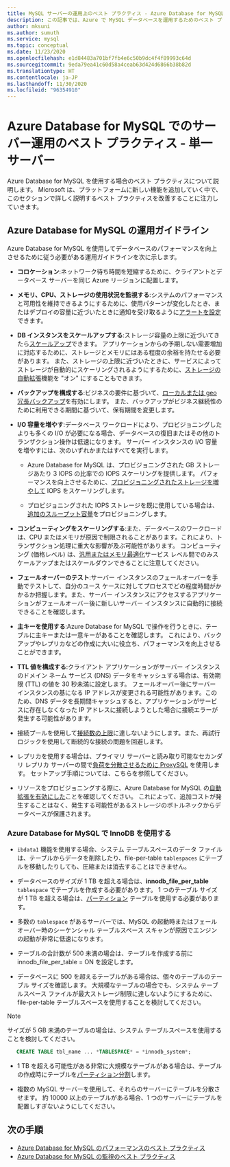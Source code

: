 ```yaml
---
title: MySQL サーバーの運用上のベスト プラクティス - Azure Database for MySQL
description: この記事では、Azure で MySQL データベースを運用するためのベスト プラクティスについて説明します。
author: mksuni
ms.author: sumuth
ms.service: mysql
ms.topic: conceptual
ms.date: 11/23/2020
ms.openlocfilehash: e1d84483a701bf7fb4e6c50b9dc4f4f89993c64d
ms.sourcegitcommit: 9eda79ea41c60d58a4ceab63d424d6866b38b82d
ms.translationtype: HT
ms.contentlocale: ja-JP
ms.lasthandoff: 11/30/2020
ms.locfileid: "96354910"
---
```

# <a name="best-practices-for-server-operations-on-azure-database-for-mysql--single-server"></a>Azure Database for MySQL でのサーバー運用のベスト プラクティス - 単一サーバー

Azure Database for MySQL を使用する場合のベスト プラクティスについて説明します。 Microsoft は、プラットフォームに新しい機能を追加していく中で、このセクションで詳しく説明するベスト プラクティスを改善することに注力していきます。

## <a name="azure-database-for-mysql-operational-guidelines"></a>Azure Database for MySQL の運用ガイドライン 

Azure Database for MySQL を使用してデータベースのパフォーマンスを向上させるために従う必要がある運用ガイドラインを次に示します。 

* **コロケーション**:ネットワーク待ち時間を短縮するために、クライアントとデータベース サーバーを同じ Azure リージョンに配置します。

* **メモリ、CPU、ストレージの使用状況を監視する**:システムのパフォーマンスと可用性を維持できるようにするために、使用パターンが変化したとき、またはデプロイの容量に近づいたときに通知を受け取るように[アラートを設定](howto-alert-on-metric.md)できます。 

* **DB インスタンスをスケールアップする**:ストレージ容量の上限に近づいてきたら[スケールアップ](howto-create-manage-server-portal.md)できます。 アプリケーションからの予期しない需要増加に対応するために、ストレージとメモリにはある程度の余裕を持たせる必要があります。 また、ストレージの上限に近づいたときに、サービスによってストレージが自動的にスケーリングされるようにするために、[ストレージの自動拡張](howto-auto-grow-storage-portal.md)機能を "オン" にすることもできます。 

* **バックアップを構成する**:ビジネスの要件に基づいて、[ローカルまたは geo 冗長バックアップ](howto-restore-server-portal.md#set-backup-configuration)を有効にします。 また、バックアップがビジネス継続性のために利用できる期間に基づいて、保有期間を変更します。 

* **I/O 容量を増やす**:データベース ワークロードにより、プロビジョニングしたよりも多くの I/O が必要になる場合、データベースの復旧またはその他のトランザクション操作は低速になります。 サーバー インスタンスの I/O 容量を増やすには、次のいずれかまたはすべてを実行します。 

    * Azure Database for MySQL は、プロビジョニングされた GB ストレージあたり 3 IOPS の比率での IOPS スケーリングを提供します。 パフォーマンスを向上させるために、[プロビジョニングされたストレージを増やして](howto-create-manage-server-portal.md#scale-storage-up) IOPS をスケーリングします。 

    * プロビジョニングされた IOPS ストレージを既に使用している場合は、[追加のスループット容量](howto-create-manage-server-portal.md#scale-storage-up)をプロビジョニングします。 

* **コンピューティングをスケーリングする**:また、データベースのワークロードは、CPU またはメモリが原因で制限されることがあります。これにより、トランザクション処理に重大な影響が及ぶ可能性があります。 コンピューティング (価格レベル) は、[汎用またはメモリ最適化](concepts-pricing-tiers.md)サービス レベル間でのみスケールアップまたはスケールダウンできることに注意してください。 

* **フェールオーバーのテスト**:サーバー インスタンスのフェールオーバーを手動でテストして、自分のユース ケースに対してプロセスでどの程度時間がかかるか把握します。また、サーバー インスタンスにアクセスするアプリケーションがフェールオーバー後に新しいサーバー インスタンスに自動的に接続できることを確認します。

* **主キーを使用する**:Azure Database for MySQL で操作を行うときに、テーブルに主キーまたは一意キーがあることを確認します。 これにより、バックアップやレプリカなどの作成に大いに役立ち、パフォーマンスを向上させることができます。

* **TTL 値を構成する**:クライアント アプリケーションがサーバー インスタンスのドメイン ネーム サービス (DNS) データをキャッシュする場合は、有効期限 (TTL) の値を 30 秒未満に設定します。 フェールオーバー後にサーバー インスタンスの基になる IP アドレスが変更される可能性があります。このため、DNS データを長期間キャッシュすると、アプリケーションがサービスに存在しなくなった IP アドレスに接続しようとした場合に接続エラーが発生する可能性があります。

* 接続プールを使用して[接続数の上限](concepts-server-parameters.md#max_connections)に達しないようにします。また、再試行ロジックを使用して断続的な接続の問題を回避します。 

* レプリカを使用する場合は、プライマリ サーバーと読み取り可能なセカンダリ レプリカ サーバーの間で[負荷を分散させるために ProxySQL](https://techcommunity.microsoft.com/t5/azure-database-for-mysql/scaling-an-azure-database-for-mysql-workload-running-on/ba-p/1105847) を使用します。 セットアップ手順については、こちらを参照してください。 </br> 

* リソースをプロビジョニングする際に、Azure Database for MySQL の[自動拡張を有効にした](howto-auto-grow-storage-portal.md)ことを確認してください。 これによって、追加コストが発生することはなく、発生する可能性があるストレージのボトルネックからデータベースが保護されます。 </br> 


### <a name="using-innodb-with-azure-database-for-mysql"></a>Azure Database for MySQL で InnoDB を使用する

*   `ibdata1` 機能を使用する場合、システム テーブルスペースのデータ ファイルは、テーブルからデータを削除したり、file-per-table `tablespaces` にテーブルを移動したりしても、圧縮または消去することはできません。

* データベースのサイズが 1 TB を超える場合は、**innodb_file_per_table** `tablespace` でテーブルを作成する必要があります。 1 つのテーブル サイズが 1 TB を超える場合は、[パーティション](https://dev.mysql.com/doc/refman/5.7/en/partitioning.html) テーブルを使用する必要があります。

*   多数の `tablespace` があるサーバーでは、MySQL の起動時またはフェールオーバー時のシーケンシャル テーブルスペース スキャンが原因でエンジンの起動が非常に低速になります。 

* テーブルの合計数が 500 未満の場合は、テーブルを作成する前に innodb_file_per_table = ON を設定します。

* データベースに 500 を超えるテーブルがある場合は、個々のテーブルのテーブル サイズを確認します。 大規模なテーブルの場合でも、システム テーブルスペース ファイルが最大ストレージ制限に達しないようにするために、file-per-table テーブルスペースを使用することを検討してください。

> [!NOTE]
> サイズが 5 GB 未満のテーブルの場合は、システム テーブルスペースを使用することを検討してください。 
> ```sql
>    CREATE TABLE tbl_name ... *TABLESPACE* = *innodb_system*;
> ```

* 1 TB を超える可能性がある非常に大規模なテーブルがある場合は、テーブルの作成時にテーブルを[パーティション分割](https://dev.mysql.com/doc/refman/5.7/en/partitioning.html)します。

* 複数の MySQL サーバーを使用して、それらのサーバーにテーブルを分散させます。 約 10000 以上のテーブルがある場合、1 つのサーバーにテーブルを配置しすぎないようにしてください。 

## <a name="next-steps"></a>次の手順
- [Azure Database for MySQL のパフォーマンスのベスト プラクティス](concept-performance-best-practices.md)
- [Azure Database for MySQL の監視のベスト プラクティス](concept-monitoring-best-practices.md)

